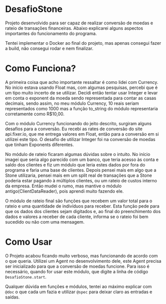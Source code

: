 # DesafioStone

  Projeto desenvolvido para ser capaz de realizar conversão de moedas e rateio de transações financeiras. Abaixo explicarei alguns aspectos importantes do funcionamento do programa.

  Tentei implementar o Docker ao final do projeto, mas apenas consegui fazer a build, não consegui rodar e nem finalizar.

# Como Funciona?

  A primeira coisa que acho importante ressaltar é como lidei com Currency. No início estava usando Float mas, com algumas pesquisas, percebi que é um tipo muito incerto de se utilizar. Decidi então tentar usar Integer e levar em conta o exponent da moeda sendo representada para contar as casas decimais, sendo assim, no meu módulo Currency, 10 reais seriam representados como 1000 mas a função to_string do módulo representaria corretamente como R$10,00.

  Com o módulo Currency funcionando do jeito descrito, surgiram alguns desafios para a conversão. Eu recebi as rates de conversão do site api.fixer.io, que me entrega valores em Float, então para a conversão em si utilizei este tipo. O desafio de utilizar Integer foi na conversão de moedas que tinham Exponents diferentes.

  No módulo de rateio ficaram algumas dúvidas sobre o intuito. No início imagei que seria algo parecido com um banco, que teria acesso às conta e saldo dos clientes e fiz um módulo que leria estes dados por fora do programa e faria uma base de clientes. Depois pensei mais em algo que a Stone utilizaria, pensei mais em um split real de transações que a Stone poderia estar pagando à múltiplos clientes, ou um rateio de custos interno da empresa. Então mudei o rumo, mas mantive o módulo antigo(ClientDataReader), pois aprendi muito fazendo ele.

  O módulo de rateio final são funções que recebem um valor total para o rateio e uma quantidade de indivíduos para receber. Esta função pede para que os dados dos clientes sejam digitados e, ao final do preenchimento dos dados e valores a receber de cada cliente, informa se o rateio foi bem sucedido ou não com uma mensagem.

# Como Usar

  O Projeto acabou ficando muito verboso, mas funcionando de acordo com o que queria. Utilizei um Agent no desenvolvimento dele, este Agent precisa ser inicializado para que a conversão de moedas funcione. Para isso é necessário, quando for usar este módulo, que digite a linha de código `DesafioStone.start`.

  Qualquer dúvida em funções e módulos, tentei ao máximo explicar com `@doc` o que cada um fazia e utilizar `@spec` para deixar claro as entradas e saídas.

